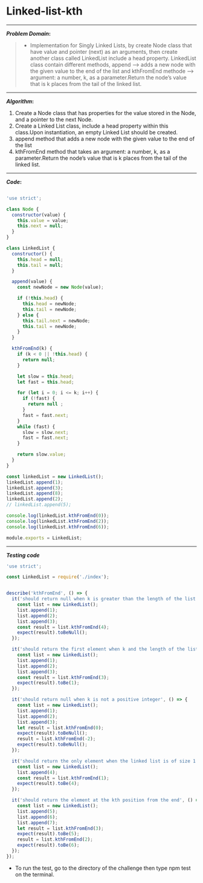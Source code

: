 # Linked-list-kth

----

**_Problem Domain_:**

> * Implementation for Singly Linked Lists, by create Node class that have value and pointer (next) as an arguments, then create another class called LinkedList include a head property. LinkedList class contain different methods, append --> adds a new node with the given value to the end of the list and kthFromEnd methode --> argument: a number, k, as a parameter.Return the node’s value that is k places from the tail of the linked list.

----

**_Algorithm_:**

1. Create a Node class that has properties for the value stored in the Node, and a pointer to the next Node.
2. Create a Linked List class, include a head property within this class.Upon instantiation, an empty Linked List should be created.
3. append method that adds a new node with the given value to the end of the list
4. kthFromEnd  method that takes an argument: a number, k, as a parameter.Return the node’s value that is k places from the tail of the linked list.

----

**_Code_:**

``` javascript

'use strict';

class Node {
  constructor(value) {
    this.value = value;
    this.next = null;
  }
}

class LinkedList {
  constructor() {
    this.head = null;
    this.tail = null;
  }

  append(value) {
    const newNode = new Node(value);

    if (!this.head) {
      this.head = newNode;
      this.tail = newNode;
    } else {
      this.tail.next = newNode;
      this.tail = newNode;
    }
  }

  kthFromEnd(k) {
    if (k < 0 || !this.head) {
      return null;
    }

    let slow = this.head;
    let fast = this.head;

    for (let i = 0; i <= k; i++) {
      if (!fast) {
        return null ;
      }
      fast = fast.next;
    }
    while (fast) {
      slow = slow.next;
      fast = fast.next;
    }

    return slow.value;
  }
}

const linkedList = new LinkedList();
linkedList.append(1);
linkedList.append(3);
linkedList.append(8);
linkedList.append(2);
// linkedList.append(5);

console.log(linkedList.kthFromEnd(0));
console.log(linkedList.kthFromEnd(2));
console.log(linkedList.kthFromEnd(6));

module.exports = LinkedList;

```

----

**_Testing code_**

``` javascript
'use strict';

const LinkedList = require('./index');


describe('kthFromEnd', () => {
  it('should return null when k is greater than the length of the list', () => {
    const list = new LinkedList();
    list.append(1);
    list.append(2);
    list.append(3);
    const result = list.kthFromEnd(4);
    expect(result).toBeNull();
  });

  it('should return the first element when k and the length of the list are the same', () => {
    const list = new LinkedList();
    list.append(1);
    list.append(2);
    list.append(3);
    const result = list.kthFromEnd(3);
    expect(result).toBe(1);
  });

  it('should return null when k is not a positive integer', () => {
    const list = new LinkedList();
    list.append(1);
    list.append(2);
    list.append(3);
    let result = list.kthFromEnd(0);
    expect(result).toBeNull();
    result = list.kthFromEnd(-2);
    expect(result).toBeNull();
  });

  it('should return the only element when the linked list is of size 1', () => {
    const list = new LinkedList();
    list.append(4);
    const result = list.kthFromEnd(1);
    expect(result).toBe(4);
  });

  it('should return the element at the kth position from the end', () => {
    const list = new LinkedList();
    list.append(5);
    list.append(6);
    list.append(7);
    let result = list.kthFromEnd(3);
    expect(result).toBe(5);
    result = list.kthFromEnd(2);
    expect(result).toBe(6);
  });
});
```

* To run the test, go to the directory of the challenge then type npm test on the terminal.
